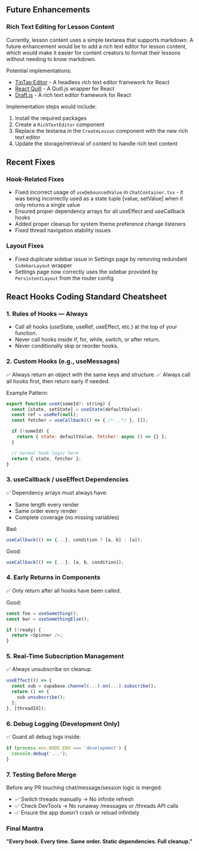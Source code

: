 ## Future Enhancements

### Rich Text Editing for Lesson Content

Currently, lesson content uses a simple textarea that supports markdown. A future enhancement would be to add a rich text editor for lesson content, which would make it easier for content creators to format their lessons without needing to know markdown.

Potential implementations:
- [TipTap Editor](https://tiptap.dev/) - A headless rich text editor framework for React
- [React Quill](https://github.com/zenoamaro/react-quill) - A Quill.js wrapper for React
- [Draft.js](https://draftjs.org/) - A rich text editor framework for React

Implementation steps would include:
1. Install the required packages
2. Create a `RichTextEditor` component
3. Replace the textarea in the `CreateLesson` component with the new rich text editor
4. Update the storage/retrieval of content to handle rich text content 

## Recent Fixes

### Hook-Related Fixes
- Fixed incorrect usage of `useDebouncedValue` in `ChatContainer.tsx` - it was being incorrectly used as a state tuple [value, setValue] when it only returns a single value
- Ensured proper dependency arrays for all useEffect and useCallback hooks
- Added proper cleanup for system theme preference change listeners
- Fixed thread navigation stability issues

### Layout Fixes
- Fixed duplicate sidebar issue in Settings page by removing redundant `SidebarLayout` wrapper
- Settings page now correctly uses the sidebar provided by `PersistentLayout` from the router config

## React Hooks Coding Standard Cheatsheet

### 1. Rules of Hooks — Always
- Call all hooks (useState, useRef, useEffect, etc.) at the top of your function.
- Never call hooks inside if, for, while, switch, or after return.
- Never conditionally skip or reorder hooks.

### 2. Custom Hooks (e.g., useMessages)

✅ Always return an object with the same keys and structure.
✅ Always call all hooks first, then return early if needed.

Example Pattern:

```js
export function useX(someId?: string) {
  const [state, setState] = useState(defaultValue);
  const ref = useRef(null);
  const fetcher = useCallback(() => { /*...*/ }, []);

  if (!someId) {
    return { state: defaultValue, fetcher: async () => {} };
  }

  // normal hook logic here
  return { state, fetcher };
}
```

### 3. useCallback / useEffect Dependencies

✅ Dependency arrays must always have:
- Same length every render
- Same order every render
- Complete coverage (no missing variables)

Bad:
```js
useCallback(() => {...}, condition ? [a, b] : [a]);
```

Good:
```js
useCallback(() => {...}, [a, b, condition]);
```

### 4. Early Returns in Components

✅ Only return after all hooks have been called.

Good:
```js
const foo = useSomething();
const bar = useSomethingElse();

if (!ready) {
  return <Spinner />;
}
```

### 5. Real-Time Subscription Management

✅ Always unsubscribe on cleanup.

```js
useEffect(() => {
  const sub = supabase.channel(...).on(...).subscribe();
  return () => {
    sub.unsubscribe();
  };
}, [threadId]);
```

### 6. Debug Logging (Development Only)

✅ Guard all debug logs inside:

```js
if (process.env.NODE_ENV === 'development') {
  console.debug('...');
}
```

### 7. Testing Before Merge

Before any PR touching chat/message/session logic is merged:
- ✅ Switch threads manually → No infinite refresh
- ✅ Check DevTools → No runaway /messages or /threads API calls
- ✅ Ensure the app doesn't crash or reload infinitely

### Final Mantra

**"Every hook. Every time. Same order. Static dependencies. Full cleanup."** 